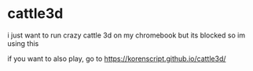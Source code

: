 # cattle3d
i just want to run crazy cattle 3d on my chromebook but its blocked so im using this

if you want to also play, go to
https://korenscript.github.io/cattle3d/
